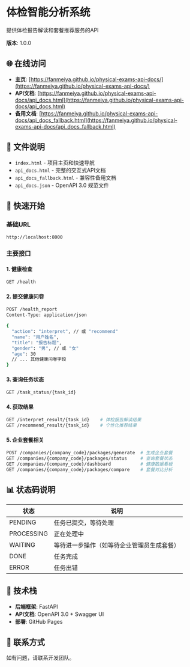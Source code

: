 # 体检智能分析系统

提供体检报告解读和套餐推荐服务的API

**版本**: 1.0.0

## 🌐 在线访问

- **主页**: [https://fanmeiya.github.io/physical-exams-api-docs/](https://fanmeiya.github.io/physical-exams-api-docs/)
- **API文档**: [https://fanmeiya.github.io/physical-exams-api-docs/api_docs.html](https://fanmeiya.github.io/physical-exams-api-docs/api_docs.html)
- **备用文档**: [https://fanmeiya.github.io/physical-exams-api-docs/api_docs_fallback.html](https://fanmeiya.github.io/physical-exams-api-docs/api_docs_fallback.html)

## 📁 文件说明

- `index.html` - 项目主页和快速导航
- `api_docs.html` - 完整的交互式API文档
- `api_docs_fallback.html` - 兼容性备用文档
- `api_docs.json` - OpenAPI 3.0 规范文件

## 🚀 快速开始

### 基础URL
```
http://localhost:8000
```

### 主要接口

#### 1. 健康检查
```bash
GET /health
```

#### 2. 提交健康问卷
```bash
POST /health_report
Content-Type: application/json

{
  "action": "interpret", // 或 "recommend"
  "name": "用户姓名",
  "title": "报告标题",
  "gender": "男", // 或 "女"
  "age": 30
  // ... 其他健康问卷字段
}
```

#### 3. 查询任务状态
```bash
GET /task_status/{task_id}
```

#### 4. 获取结果
```bash
GET /interpret_result/{task_id}    # 体检报告解读结果
GET /recommend_result/{task_id}    # 个性化推荐结果
```

#### 5. 企业套餐相关
```bash
POST /companies/{company_code}/packages/generate  # 生成企业套餐
GET /companies/{company_code}/packages/status     # 查询套餐状态
GET /companies/{company_code}/dashboard           # 健康数据看板
GET /companies/{company_code}/packages/compare    # 套餐对比分析
```

## 📊 状态码说明

| 状态 | 说明 |
|------|------|
| PENDING | 任务已提交，等待处理 |
| PROCESSING | 正在处理中 |
| WAITING | 等待进一步操作（如等待企业管理员生成套餐） |
| DONE | 任务完成 |
| ERROR | 任务出错 |

## 🔧 技术栈

- **后端框架**: FastAPI
- **API文档**: OpenAPI 3.0 + Swagger UI
- **部署**: GitHub Pages

## 📧 联系方式

如有问题，请联系开发团队。
